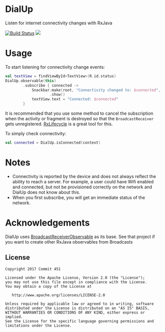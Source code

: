 # DialUp
Listen for internet connectivity changes with RxJava

[![Build Status](https://travis-ci.org/Commit451/DialUp.svg?branch=master)](https://travis-ci.org/Commit451/DialUp) [![](https://jitpack.io/v/Commit451/DialUp.svg)](https://jitpack.io/#Commit451/DialUp)

# Usage
To start listening for connectivity change events:
```kotlin
val textView = findViewById<TextView>(R.id.status)
DialUp.observable(this)
        .subscribe { connected ->
            Snackbar.make(root, "Connectivity changed to: $connected", Snackbar.LENGTH_LONG)
                    .show()
            textView.text = "Connected: $connected"
        }
```

It is recommended that you use some method to cancel the subscription when the activity or fragment is destroyed so that the `BroadcastReceiver` gets unregistered. [RxLifecycle](https://github.com/trello/RxLifecycle) is a great tool for this.

To simply check connectivity:
```kotlin
val connected = DialUp.isConnected(context)
```

# Notes
- Connectivity is reported by the device and does not always reflect the ability to reach a server. For example, a user could have Wifi enabled and connected, but not be provisioned correctly on the network and DialUp does not know about this.
- When you first subscribe, you will get an immediate status of the network.

# Acknowledgements
DialUp uses [BroadcastReceiverObservable](https://github.com/Commit451/BroadcastReceiverObservable) as its base. See that project if you want to create other RxJava observables from Broadcasts

License
--------

    Copyright 2017 Commit 451

    Licensed under the Apache License, Version 2.0 (the "License");
    you may not use this file except in compliance with the License.
    You may obtain a copy of the License at

       http://www.apache.org/licenses/LICENSE-2.0

    Unless required by applicable law or agreed to in writing, software
    distributed under the License is distributed on an "AS IS" BASIS,
    WITHOUT WARRANTIES OR CONDITIONS OF ANY KIND, either express or implied.
    See the License for the specific language governing permissions and
    limitations under the License.
